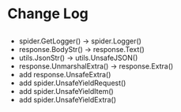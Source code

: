 # Change Log

##   

- spider.GetLogger() -> spider.Logger()
- response.BodyStr() -> response.Text()
- utils.JsonStr() -> utils.UnsafeJSON()
- response.UnmarshalExtra() -> response.Extra()
- add response.UnsafeExtra()
- add spider.UnsafeYieldRequest()
- add spider.UnsafeYieldItem()
- add spider.UnsafeYieldExtra()